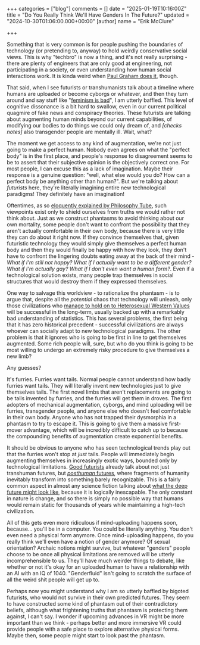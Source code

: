 +++
categories = ["blog"]
comments = []
date = "2025-01-19T10:16:00Z"
title = "Do You Really Think We'll Have Genders In The Future?"
updated = "2024-10-30T01:06:00.000+00:00"
[author]
name = "Erik McClure"

+++

Something that is very common is for people pushing the boundaries of technology (or pretending to, anyway) to hold weirdly conservative social views. This is why "techbro" is now a thing, and it's not really surprising - there are plenty of engineers that are only good at engineering, not participating in a society, or even understanding how human social interactions work. It is kinda weird when [Paul Graham does it](https://paulgraham.com/woke.html), though.

That said, when I see futurists or transhumanists talk about a timeline where humans are uploaded or become cyborgs or whatever, and then they turn around and say stuff like "[feminism is bad](https://x.com/RokoMijic/status/1847300707252052085)", I am utterly baffled. This level of cognitive dissonance is a bit hard to swallow, even in our current political quagmire of fake news and conspiracy theories. These futurists are talking about augmenting human minds beyond our current capabilities, of modifying our bodies to do things we could only dream of, and *[checks notes]* also transgender people are mentally ill. Wait, what?

The moment we get access to any kind of augmentation, we're not just going to make a perfect human. Nobody even agrees on what the "perfect body" is in the first place, and people's response to disagreement seems to be to assert that their subjective opinion is the objectively correct one. For most people, I can excuse this as a lack of imagination. Maybe their response is a genuine question: "well, what else would you do? How can a perfect body be anything other than human?". But we're talking about *futurists* here, they're literally imagining entire new technological paradigms! They definitely have an imagination!

Oftentimes, as so [eloquently explained by Philosophy Tube](https://www.youtube.com/watch?v=QVilpxowsUQ), such viewpoints exist only to shield ourselves from truths we would rather not think about. Just as we construct phantasms to avoid thinking about our own mortality, some people don't want to confront the possibility that they aren't actually comfortable in their own body, because there is very little they can do about it right now. If they convince themselves that, given futuristic technology they would simply give themselves a perfect human body and then they would finally be happy with how they look, they don't have to confront the lingering doubts eating away at the back of their mind - *What if I'm still not happy?* *What if I actually want to be a different gender?* *What if I'm actually gay?* *What if I don't even want a human form?*. Even if a technological solution exists, many people trap themselves in social structures that would destroy them if they expressed themselves.

One way to salvage this worldview - to rationalize the phantasm - is to argue that, despite all the *potential* chaos that technology will unleash, only those civilizations who [manage to hold on to Heterosexual Western Values](https://x.com/RokoMijic/status/1770045723188383975) will be successful in the long-term, usually backed up with a remarkably bad understanding of statistics. This has several problems, the first being that it has zero historical precedent - successful civilizations are always whoever can socially adapt to new technological paradigms. The other problem is that it ignores who is going to be first in line to get themselves augmented. Some rich people will, sure, but who do you think is going to be most willing to undergo an extremely risky procedure to give themselves a new limb?

Any guesses?

It's furries. Furries want tails. Normal people cannot understand how badly furries want tails. They will literally invent new technologies just to give themselves tails. The first novel limbs that aren't replacements are going to be tails invented by furries, and the furries will get them in droves. The first adopters of mechanical augmentation, cyborgs, and mind uploading will be furries, transgender people, and anyone else who doesn't feel comfortable in their own body. Anyone who has not trapped their dysmorphia in a phantasm to try to escape it. This is going to give them a massive first-mover advantage, which will be incredibly difficult to catch up to because the compounding benefits of augmentation create exponential benefits.

It should be obvious to anyone who has seen technological trends play out that the furries won't stop at *just* tails. People will immediately begin augmenting themselves in increasingly exotic ways, bounded only by technological limitations. [Good futurists](https://www.youtube.com/@isaacarthurSFIA) already talk about not just transhuman futures, but [*posthuman* futures](https://www.youtube.com/watch?v=aQvIk4ySQ1U), where fragments of humanity inevitably transform into something barely recognizable. This is a fairly common aspect in almost any science fiction talking about [what the deep future might look like](https://www.youtube.com/watch?v=o48X3_XQ9to), because it is logically inescapable. The only constant in nature is change, and so there is simply no possible way that humans would remain static for thousands of years while maintaining a high-tech civilization.
 
All of this gets even more ridiculous if mind-uploading happens soon, because... you'll be in a computer. You could be literally anything. You don't even need a physical form anymore. Once mind-uploading happens, do you really think we'll even have a notion of gender anymore? Of sexual orientation? Archaic notions might survive, but whatever "genders" people choose to be once all physical limitations are removed will be utterly incomprehensible to us. They'll have much weirder things to debate, like whether or not it's okay for an uploaded human to have a relationship with an AI with an IQ of 1040. "Genderfluid" isn't going to scratch the surface of all the weird shit people will get up to.

Perhaps now you might understand why I am so utterly baffled by bigoted futurists, who would not survive in their own predicted futures. They seem to have constructed some kind of phantasm out of their contradictory beliefs, although what frightening truths that phantasm is protecting them against, I can't say. I wonder if upcoming advances in VR might be more important than we think - perhaps better and more immersive VR could provide people with a safe place to explore alternative physical forms. Maybe then, some people might start to look past the phantasm.